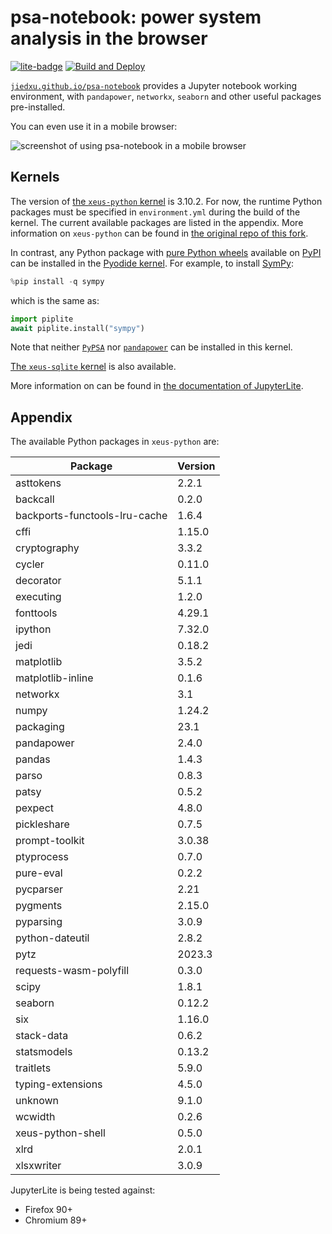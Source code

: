 # psa-notebook: power system analysis in the browser

[![lite-badge](https://jupyterlite.rtfd.io/en/latest/_static/badge.svg)](https://jiedxu.github.io/psa-notebook) [![Build and Deploy](https://github.com/jiedxu/psa-notebook/actions/workflows/ci.yml/badge.svg)](https://github.com/jiedxu/psa-notebook/actions/workflows/ci.yml)

[`jiedxu.github.io/psa-notebook`](https://jiedxu.github.io/psa-notebook) provides a Jupyter notebook working environment, with `pandapower`, `networkx`, `seaborn` and other useful packages pre-installed.

You can even use it in a mobile browser:

![screenshot of using psa-notebook in a mobile browser](./img/mobile-screenshot.png)

## Kernels

The version of [the `xeus-python` kernel](https://xeus-python.readthedocs.io/en/latest/) is 3.10.2. For now, the runtime Python packages must be specified in `environment.yml` during the build of the kernel. The current available packages are listed in the appendix. More information on `xeus-python` can be found in [the original repo of this fork](https://github.com/jupyterlite/xeus-python-demo).

In contrast, any Python package with [pure Python wheels](https://packaging.python.org/en/latest/guides/distributing-packages-using-setuptools/#pure-python-wheels) available on [PyPI](https://pypi.org/) can be installed in the [Pyodide kernel](https://pyodide.org/en/stable/). For example, to install [SymPy](https://github.com/sympy/sympy):

```python
%pip install -q sympy
```

which is the same as:

```python
import piplite
await piplite.install("sympy")
```

Note that neither [`PyPSA`](https://github.com/PyPSA/PyPSA) nor [`pandapower`](https://github.com/e2nIEE/pandapower) can be installed in this kernel.

[The `xeus-sqlite` kernel](https://xeus-sqlite.readthedocs.io/en/latest/) is also available.

More information on can be found in [the documentation of JupyterLite](https://jupyterlite.readthedocs.io/en/latest/index.html).

## Appendix

The available Python packages in `xeus-python` are:

| Package                       | Version |
| ----------------------------- | ------- |
| asttokens                     | 2.2.1   |
| backcall                      | 0.2.0   |
| backports-functools-lru-cache | 1.6.4   |
| cffi                          | 1.15.0  |
| cryptography                  | 3.3.2   |
| cycler                        | 0.11.0  |
| decorator                     | 5.1.1   |
| executing                     | 1.2.0   |
| fonttools                     | 4.29.1  |
| ipython                       | 7.32.0  |
| jedi                          | 0.18.2  |
| matplotlib                    | 3.5.2   |
| matplotlib-inline             | 0.1.6   |
| networkx                      | 3.1     |
| numpy                         | 1.24.2  |
| packaging                     | 23.1    |
| pandapower                    | 2.4.0   |
| pandas                        | 1.4.3   |
| parso                         | 0.8.3   |
| patsy                         | 0.5.2   |
| pexpect                       | 4.8.0   |
| pickleshare                   | 0.7.5   |
| prompt-toolkit                | 3.0.38  |
| ptyprocess                    | 0.7.0   |
| pure-eval                     | 0.2.2   |
| pycparser                     | 2.21    |
| pygments                      | 2.15.0  |
| pyparsing                     | 3.0.9   |
| python-dateutil               | 2.8.2   |
| pytz                          | 2023.3  |
| requests-wasm-polyfill        | 0.3.0   |
| scipy                         | 1.8.1   |
| seaborn                       | 0.12.2  |
| six                           | 1.16.0  |
| stack-data                    | 0.6.2   |
| statsmodels                   | 0.13.2  |
| traitlets                     | 5.9.0   |
| typing-extensions             | 4.5.0   |
| unknown                       | 9.1.0   |
| wcwidth                       | 0.2.6   |
| xeus-python-shell             | 0.5.0   |
| xlrd                          | 2.0.1   |
| xlsxwriter                    | 3.0.9   |

JupyterLite is being tested against:

- Firefox 90+
- Chromium 89+
